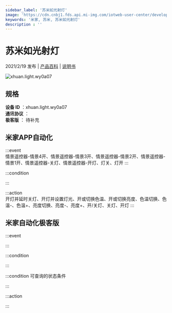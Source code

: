 ```yaml
---
sidebar_label: '苏米如光射灯'
image: 'https://cdn.cnbj1.fds.api.mi-img.com/iotweb-user-center/developer_1679047901985xq6hdaYo.png?GalaxyAccessKeyId=AKVGLQWBOVIRQ3XLEW&Expires=9223372036854775807&Signature=gTJaWN3lJJiYqsNGqMp/HnPGihA='
keywords: '米家, 苏米, 苏米如光射灯'
description : ''
---
```

# 苏米如光射灯

2021/2/19 发布 | [产品百科](https://home.mi.com/webapp/content/baike/product/index.html?model=xhuan.light.wy0a07/) | [说明书](https://home.mi.com/views/introduction.html?model=xhuan.light.wy0a07&region=cn)

![xhuan.light.wy0a07](https://cdn.cnbj1.fds.api.mi-img.com/iotweb-user-center/developer_1679047901985xq6hdaYo.png?GalaxyAccessKeyId=AKVGLQWBOVIRQ3XLEW&Expires=9223372036854775807&Signature=gTJaWN3lJJiYqsNGqMp/HnPGihA=)

## 规格  
> 
**设备 ID** ：xhuan.light.wy0a07  
**通讯协议** ：  
**极客版**  ： 待补充 


## 米家APP自动化  

:::event  
情景遥控器-情景4开、情景遥控器-情景3开、情景遥控器-情景2开、情景遥控器-情景1开、情景遥控器-关灯、情景遥控器-开灯、灯关、灯开
:::

:::condition  

:::

:::action   
开灯并延时关灯、开灯并设置灯光、开或切换色温、开或切换亮度、色温切换、色温-、色温+、亮度切换、亮度-、亮度+、开/关灯、关灯、开灯
:::

## 米家自动化极客版  

:::event  

:::

:::condition  

:::

:::condition 可查询的状态条件  

:::

:::action  

:::

        
